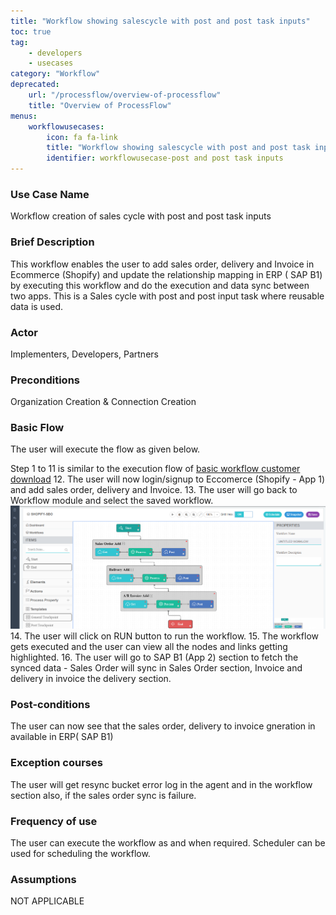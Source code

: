 ```yaml
---
title: "Workflow showing salescycle with post and post task inputs"
toc: true
tag: 
    - developers
    - usecases
category: "Workflow"
deprecated: 
    url: "/processflow/overview-of-processflow"
    title: "Overview of ProcessFlow"
menus: 
    workflowusecases:
        icon: fa fa-link
        title: "Workflow showing salescycle with post and post task inputs" 
        identifier: workflowusecase-post and post task inputs
---
```


###  Use Case Name 
Workflow creation of sales cycle with post and post task inputs

### Brief Description 
This workflow enables the user to add sales order, delivery and Invoice in Ecommerce (Shopify) and update the relationship mapping  in ERP ( SAP B1) by executing this workflow and do the execution and data sync between two apps. This is a Sales cycle with post and post input task where reusable data is used.
 
### Actor 
Implementers, Developers, Partners  

### Preconditions 
Organization Creation & Connection Creation 

### Basic Flow 
The user will execute the flow as given below.

Step 1 to 11 is similar to the execution flow of [basic workflow customer download](/workflow/basic-workflow-customer-download/)
12. The user will now login/signup to Eccomerce (Shopify - App 1) and add sales order, delivery and Invoice. 
13. The user will go back to Workflow module and select the saved workflow.  
![SalesCycle-Invoice-Delivery](/staticfiles/workflow-management/media/SalesCycle-Invoice-Delivery.png)
14. The user will click on RUN button to run the workflow.
15. The workflow gets executed and the user can view all the nodes and links getting highlighted.
16.  The user will go to SAP B1 (App 2) section to fetch the synced data - Sales Order will sync in Sales Order section, Invoice and delivery in invoice the delivery section. 

### Post-conditions 
The user can now see that the sales order, delivery to invoice gneration in available in ERP( SAP B1)

### Exception courses 
The user will get resync bucket error log in the agent and in the workflow section also, if the sales order sync is failure.       

### Frequency of use  
The user can execute the workflow as and when required. Scheduler can be used for scheduling the workflow.

### Assumptions 
 NOT APPLICABLE 